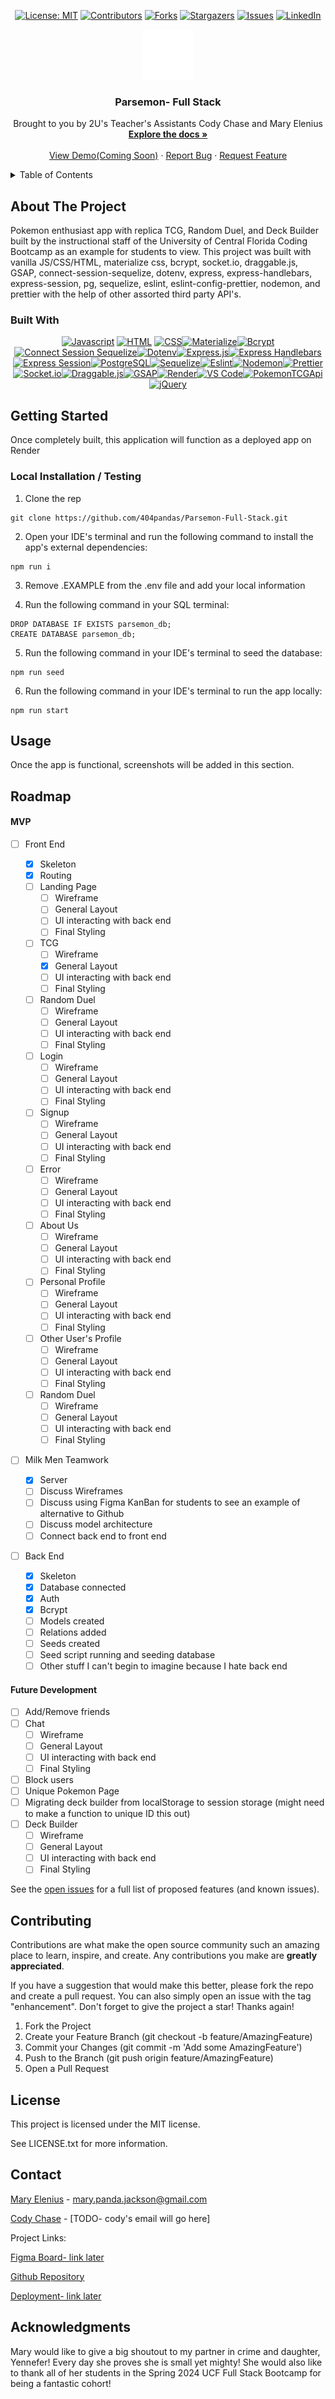 <div align="center">

  <!-- Add badges using the following format: -->
  <!-- ![Name](urlToShieldHere)(urlToGithubHere) -->

[![License: MIT](https://img.shields.io/badge/License-MIT-yellow.svg)](https://opensource.org/licenses/MIT)
[![Contributors](https://img.shields.io/github/contributors/404pandas/Parsemon-Full-Stack.svg?style=plastic&logo=appveyor)](https://github.com/404pandas/Parsemon-Full-Stack/graphs/contributors)
[![Forks](https://img.shields.io/github/forks/404pandas/Parsemon-Full-Stack.svg?style=plastic&logo=appveyor)](https://github.com/404pandas/Parsemon-Full-Stack/network/members)
[![Stargazers](https://img.shields.io/github/stars/404pandas/Parsemon-Full-Stack.svg?style=plastic&logo=appveyor)](https://github.com/404pandas/Parsemon-Full-Stack/stargazers)
[![Issues](https://img.shields.io/github/issues/404pandas/Parsemon-Full-Stack.svg?style=plastic&logo=appveyor)](https://github.com/404pandas/Parsemon-Full-Stack/issues)
[![LinkedIn](https://img.shields.io/badge/-LinkedIn-black.svg?style=plastic&logo=appveyor&logo=linkedin&colorB=555)](https://linkedin.com/in/404pandas)

</div>

<!-- PROJECT LOGO -->

<div align="center">
  <a href="https://github.com/404pandas/Parsemon-Full-Stack">
    <img src="./public/images/logo-main.svg" alt="Logo" width="80" height="80">
  </a>

  <h3 align="center">Parsemon- Full Stack</h3>

  <p align="center">
    Brought to you by 2U's Teacher's Assistants Cody Chase and Mary Elenius<br />
    <a href="https://github.com/404pandas/Parsemon-Full-Stack"><strong>Explore the docs »</strong></a>
    <br />
    <br />
    <!-- TODO- add deployed link -->
    <a href="https://github.com/404pandas/Parsemon-Full-Stack">View Demo(Coming Soon)</a>
    ·
    <a href="https://github.com/404pandas/Parsemon-Full-Stack/issues">Report Bug</a>
    ·
    <a href="https://github.com/404pandas/Parsemon-Full-Stack/issues">Request Feature</a>

  </p>
</div>

<!-- TABLE OF CONTENTS -->
<details>
  <summary>Table of Contents</summary>
  <ol>
    <li>
      <a href="#about-the-project">About The Project</a>
      <ul>
        <li><a href="#built-with">Built With</a></li>
      </ul>
    </li>
    <li>
      <a href="#getting-started">Getting Started</a>
      <ul>
        <li><a href="#installation">Installation</a></li>
      </ul>
    </li>
    <li><a href="#usage">Usage</a></li>
    <li><a href="#roadmap">Roadmap</a></li>
    <li><a href="#contributing">Contributing</a></li>
    <li><a href="#license">License</a></li>
    <li><a href="#contact">Contact</a></li>
    <li><a href="#acknowledgments">Acknowledgments</a></li>
  </ol>
</details>

<!-- ABOUT THE PROJECT -->

## About The Project

<!-- Add screenshots using the following format: -->
<!-- ![Screenshot alt description](directPathOfScreenshots) -->

Pokemon enthusiast app with replica TCG, Random Duel, and Deck Builder built by the instructional staff of the University of Central Florida Coding Bootcamp as an example for students to view.
This project was built with vanilla JS/CSS/HTML, materialize css, bcrypt, socket.io, draggable.js, GSAP, connect-session-sequelize, dotenv, express, express-handlebars, express-session, pg, sequelize, eslint, eslint-config-prettier, nodemon, and prettier with the help of other assorted third party API's.

### Built With

<div align="center">

[![Javascript](https://img.shields.io/badge/Language-JavaScript-ff0000?style=plastic&logo=JavaScript&logoWidth=10)](https://javascript.info/)
[![HTML](https://img.shields.io/badge/Language-HTML-ff8000?style=plastic&logo=HTML5&logoWidth=10)](https://html.com/)
[![CSS](https://img.shields.io/badge/Language-CSS-ffff00?style=plastic&logo=HTML5&logoWidth=10)](https://developer.mozilla.org/en-US/docs/Web/CSS)[![Materialize](https://img.shields.io/badge/Framework-Materialize-80ff00?style=plastic&logo=jQuery&logoWidth=10)](https://materializecss.com/)[![Bcrypt](https://img.shields.io/badge/Package-Bcrypt-00ff00?style=plastic&logo=npm&logoWidth=10)](https://www.npmjs.com/package/bcrypt)[![Connect Session Sequelize](https://img.shields.io/badge/Package-ConnectSessionSequelize-00ff80?style=plastic&logo=npm&logoWidth=10)](https://www.npmjs.com/package/connect-session-sequelize/)[![Dotenv](https://img.shields.io/badge/Package-Dotenv-00ffff?style=plastic&logo=npm&logoWidth=10)](https://www.npmjs.com/package/dotenv/)[![Express.js](https://img.shields.io/badge/Middleware-Express-0080ff?style=plastic&logo=express&logoWidth=10)](https://expressjs.com/)[![Express Handlebars](https://img.shields.io/badge/Package-ExpressHandlebars-0000ff?style=plastic&logo=npm&logoWidth=10)](https://www.npmjs.com/package/express-handlebars/)[![Express Session](https://img.shields.io/badge/Package-ExpressSession-8000ff?style=plastic&logo=npm&logoWidth=10)](https://www.npmjs.com/package/express-session/)[![PostgreSQL](https://img.shields.io/badge/Database-PostgreSQL-ff00ff?style=plastic&logo=postgresql&logoWidth=10)](https://postgresql.org/)[![Sequelize](https://img.shields.io/badge/ORM-Sequelize-ff0080?style=plastic&logo=sequelize&logoWidth=10)](https://sequelize.org//)[![Eslint](https://img.shields.io/badge/Package-Eslint-ff00ff?style=plastic&logo=npm&logoWidth=10)](https://www.npmjs.com/package/eslint/)[![Nodemon](https://img.shields.io/badge/Package-Nodemon-8000ff?style=plastic&logo=npm&logoWidth=10)](https://www.npmjs.com/package/nodemon/)[![Prettier](https://img.shields.io/badge/Package-Prettier-0000ff?style=plastic&logo=npm&logoWidth=10)](https://www.npmjs.com/package/prettier/)[![Socket.io](https://img.shields.io/badge/Package-Socketio-0080ff?style=plastic&logo=npm&logoWidth=10)](https://socket.io/docs/v4/)[![Draggable.js](https://img.shields.io/badge/Package-Draggable-00ffff?style=plastic&logo=npm&logoWidth=10)](https://www.npmjs.com/package/draggable/)[![GSAP](https://img.shields.io/badge/Package-GSAP-00ff80?style=plastic&logo=npm&logoWidth=10)](https://www.npmjs.com/package/gsap/)[![Render](https://img.shields.io/badge/Deployment-Name-00ff00?style=plastic&logo=npm&logoWidth=10)](https://www.npmjs.com/package/connect-session-sequelize/)[![VS Code](https://img.shields.io/badge/IDE-VSCode-80ff00?style=plastic&logo=VisualStudioCode&logoWidth=10)](https://render.com/)[![PokemonTCGApi](https://img.shields.io/badge/API-PokemonTCG-ffff00?style=plastic&logo=VisualStudioCode&logoWidth=10)](https://pokemontcg.io/)[![jQuery](https://img.shields.io/badge/API-jQuery-ff8000?style=plastic&logo=jQuery&logoWidth=10)](https://jquery.com/)

</div>

<!-- GETTING STARTED -->

## Getting Started

Once completely built, this application will function as a deployed app on Render

### Local Installation / Testing

1. Clone the rep

```
git clone https://github.com/404pandas/Parsemon-Full-Stack.git
```

2. Open your IDE's terminal and run the following command to install the app's external dependencies:

```
npm run i
```

3. Remove .EXAMPLE from the .env file and add your local information

4. Run the following command in your SQL terminal:

```
DROP DATABASE IF EXISTS parsemon_db;
CREATE DATABASE parsemon_db;
```

5. Run the following command in your IDE's terminal to seed the database:

```
npm run seed
```

6. Run the following command in your IDE's terminal to run the app locally:

```
npm run start
```

<!-- USAGE EXAMPLES -->

## Usage

Once the app is functional, screenshots will be added in this section.

<!-- Add screenshots using the following format: -->
<!-- ![Screenshot alt description](directPathOfScreenshots) -->

<!-- ROADMAP -->

## Roadmap

<!-- TODO: Build Roadmap with Cody's Github issues -->

#### MVP

- [ ] Front End

  - [x] Skeleton
  - [x] Routing
  - [ ] Landing Page
    - [ ] Wireframe
    - [ ] General Layout
    - [ ] UI interacting with back end
    - [ ] Final Styling
  - [ ] TCG
    - [ ] Wireframe
    - [x] General Layout
    - [ ] UI interacting with back end
    - [ ] Final Styling
  - [ ] Random Duel
    - [ ] Wireframe
    - [ ] General Layout
    - [ ] UI interacting with back end
    - [ ] Final Styling
  - [ ] Login
    - [ ] Wireframe
    - [ ] General Layout
    - [ ] UI interacting with back end
    - [ ] Final Styling
  - [ ] Signup
    - [ ] Wireframe
    - [ ] General Layout
    - [ ] UI interacting with back end
    - [ ] Final Styling
  - [ ] Error
    - [ ] Wireframe
    - [ ] General Layout
    - [ ] UI interacting with back end
    - [ ] Final Styling
  - [ ] About Us
    - [ ] Wireframe
    - [ ] General Layout
    - [ ] UI interacting with back end
    - [ ] Final Styling
  - [ ] Personal Profile
    - [ ] Wireframe
    - [ ] General Layout
    - [ ] UI interacting with back end
    - [ ] Final Styling
  - [ ] Other User's Profile
    - [ ] Wireframe
    - [ ] General Layout
    - [ ] UI interacting with back end
    - [ ] Final Styling
  - [ ] Random Duel
    - [ ] Wireframe
    - [ ] General Layout
    - [ ] UI interacting with back end
    - [ ] Final Styling

- [ ] Milk Men Teamwork

  - [x] Server
  - [ ] Discuss Wireframes
  - [ ] Discuss using Figma KanBan for students to see an example of alternative to Github
  - [ ] Discuss model architecture
  - [ ] Connect back end to front end

- [ ] Back End
  - [x] Skeleton
  - [x] Database connected
  - [x] Auth
  - [x] Bcrypt
  - [ ] Models created
  - [ ] Relations added
  - [ ] Seeds created
  - [ ] Seed script running and seeding database
  - [ ] Other stuff I can't begin to imagine because I hate back end

#### Future Development

- [ ] Add/Remove friends
- [ ] Chat
  - [ ] Wireframe
  - [ ] General Layout
  - [ ] UI interacting with back end
  - [ ] Final Styling
- [ ] Block users
- [ ] Unique Pokemon Page
- [ ] Migrating deck builder from localStorage to session storage (might need to make a function to unique ID this out)
- [ ] Deck Builder
  - [ ] Wireframe
  - [ ] General Layout
  - [ ] UI interacting with back end
  - [ ] Final Styling

See the [open issues](https://github.com/404pandas/Parsemon-Full-Stack/issues) for a full list of proposed features (and known issues).

<!-- CONTRIBUTING -->

## Contributing

Contributions are what make the open source community such an amazing place to learn, inspire, and create. Any contributions you make are **greatly appreciated**.

If you have a suggestion that would make this better, please fork the repo and create a pull request. You can also simply open an issue with the tag "enhancement".
Don't forget to give the project a star! Thanks again!

1. Fork the Project
2. Create your Feature Branch (git checkout -b feature/AmazingFeature)
3. Commit your Changes (git commit -m 'Add some AmazingFeature')
4. Push to the Branch (git push origin feature/AmazingFeature)
5. Open a Pull Request

<!-- LICENSE -->

## License

This project is licensed under the MIT license.

See LICENSE.txt for more information.

<!-- CONTACT -->

## Contact

[Mary Elenius](https://maryelenius.com/d20) - mary.panda.jackson@gmail.com

<!-- TODO- add cody's email if he wants -->

[Cody Chase](https://github.com/404pandas) - [TODO- cody's email will go here]

Project Links:

<!-- TODO- add FIGMA board -->

[Figma Board- link later]()

[Github Repository](https://github.com/404pandas/Parsemon-Full-Stack)

<!-- TODO- add deployment link -->

[Deployment- link later]()

<!-- ACKNOWLEDGMENTS -->

## Acknowledgments

Mary would like to give a big shoutout to my partner in crime and daughter, Yennefer! Every day she proves she is small yet mighty! She would also like to thank all of her students in the Spring 2024 UCF Full Stack Bootcamp for being a fantastic cohort!
